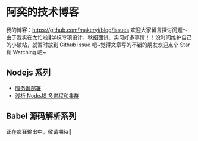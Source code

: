 # 阿奕的技术博客

我的博客：https://github.com/makeryi/blog/issues 欢迎大家留言探讨问题～ 由于我实在太忙啦🤣学校专项设计、秋招面试、实习好多事情！！没时间维护自己的小破站，就暂时放到 Github Issue 吧~觉得文章写的不错的朋友欢迎点个 Star 和 Watching 吧~

## Nodejs 系列

- [服务器部署](./Node%20系列/服务器部署.md)
- [浅析 NodeJS 多进程和集群](./Node%20系列/浅析%20NodeJS%20多进程和集群.md)

## Babel 源码解析系列

正在疯狂输出中，敬请期待🥳
